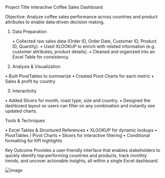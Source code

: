 Project Title
 Interactive Coffee Sales Dashboard 

Objective:
 Analyze coffee sales performance across countries and product attributes to enable data‑driven decision making.

1. Data Preparation

   •	Collected raw sales data (Order ID, Order Date, Customer ID, Product ID, Quantity).
   •	Used XLOOKUP to enrich with related information (e.g. customer attributes, product details).
   •	Cleaned and organized into an Excel Table for consistency.
   
2. Analysis & Visualization

  •	Built PivotTables to summarize
  •	Created Pivot Charts for each metric
  •	Sales & profit by country

3. Interactivity

  •	Added Slicers for month, roast type, size and country.
  •	Designed the dashboard layout so users can filter on any combination and instantly see updated charts.

 Tools & Techniques

  •	Excel Tables & Structured References
  •	XLOOKUP for dynamic lookups
  •	PivotTables / Pivot Charts
  •	Slicers for interactive filtering
  •	Conditional formatting for KPI highlights

Key Outcome
Provides a user‑friendly interface that enables stakeholders to quickly identify top‑performing countries and products, track monthly trends, and uncover actionable insights, all within a single Excel dashboard.

![image](https://github.com/user-attachments/assets/7efda452-37fd-4146-8806-ae531d2f0bd4)


